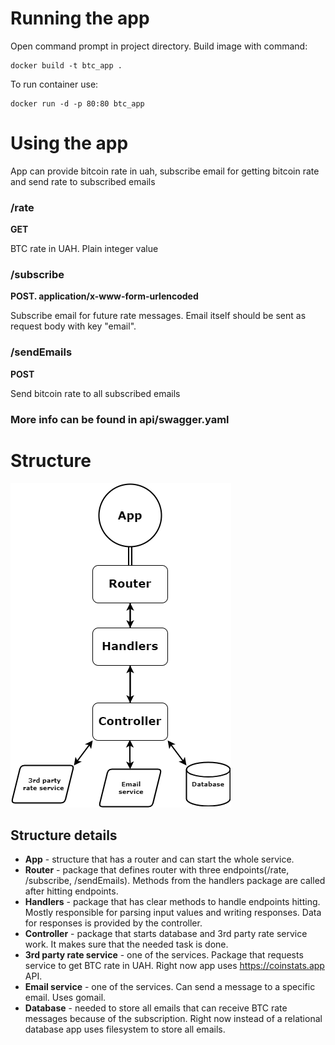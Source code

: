 # Running the app

Open command prompt in project directory.
Build image with command:

```shell
docker build -t btc_app .
```

To run container use:

```shell
docker run -d -p 80:80 btc_app
```

# Using the app

App can provide bitcoin rate in uah, subscribe email
for getting bitcoin rate and send rate to subscribed emails

### /rate

**GET**

BTC rate in UAH.
Plain integer value

### /subscribe

**POST. application/x-www-form-urlencoded**

Subscribe email for future rate messages.
Email itself should be sent as request body with key "email".

### /sendEmails

**POST**

Send bitcoin rate to all subscribed emails

### More info can be found in api/swagger.yaml

# Structure

![](img/appDiagram.png)

## Structure details

- **App** - structure that has a router and can start the whole service.
- **Router** - package that defines router with three endpoints(/rate, /subscribe, /sendEmails).
  Methods from the handlers package are called after hitting endpoints.
- **Handlers** - package that has clear methods to handle endpoints hitting.
  Mostly responsible for parsing input values and writing responses.
  Data for responses is provided by the controller.
- **Controller** - package that starts database and 3rd party rate service work.
  It makes sure that the needed task is done.
- **3rd party rate service** - one of the services. Package that requests service to get BTC rate in UAH.
  Right now app uses https://coinstats.app API.
- **Email service** - one of the services. Can send a message to a specific email. Uses gomail.
- **Database** - needed to store all emails that can receive BTC rate messages because of the subscription.
  Right now instead of a relational database app uses filesystem to store all emails.
